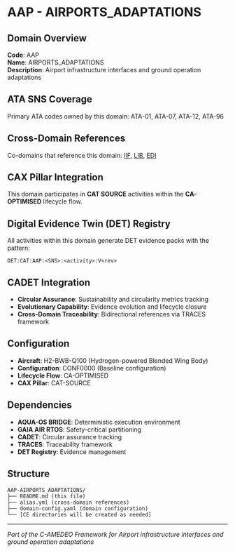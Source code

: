 # AAP - AIRPORTS_ADAPTATIONS

## Domain Overview
**Code**: AAP  
**Name**: AIRPORTS_ADAPTATIONS  
**Description**: Airport infrastructure interfaces and ground operation adaptations

## ATA SNS Coverage
Primary ATA codes owned by this domain:
ATA-01, ATA-07, ATA-12, ATA-96

## Cross-Domain References
Co-domains that reference this domain:
[IIF](../IIF-*/), [LIB](../LIB-*/), [EDI](../EDI-*/)

## CAX Pillar Integration
This domain participates in **CAT SOURCE** activities within the **CA-OPTIMISED** lifecycle flow.

## Digital Evidence Twin (DET) Registry
All activities within this domain generate DET evidence packs with the pattern:
```
DET:CAT:AAP:<SNS>:<activity>:V<rev>
```

## CADET Integration
- **Circular Assurance**: Sustainability and circularity metrics tracking
- **Evolutionary Capability**: Evidence evolution and lifecycle closure
- **Cross-Domain Traceability**: Bidirectional references via TRACES framework

## Configuration
- **Aircraft**: H2-BWB-Q100 (Hydrogen-powered Blended Wing Body)
- **Configuration**: CONF0000 (Baseline configuration)
- **Lifecycle Flow**: CA-OPTIMISED
- **CAX Pillar**: CAT-SOURCE

## Dependencies
- **AQUA-OS BRIDGE**: Deterministic execution environment
- **GAIA AIR RTOS**: Safety-critical partitioning
- **CADET**: Circular assurance tracking
- **TRACES**: Traceability framework
- **DET Registry**: Evidence management

## Structure
```
AAP-AIRPORTS_ADAPTATIONS/
├── README.md (this file)
├── alias.yml (cross-domain references)
├── domain-config.yaml (domain configuration)
└── [CE directories will be created as needed]
```

---
*Part of the C-AMEDEO Framework for Airport infrastructure interfaces and ground operation adaptations*